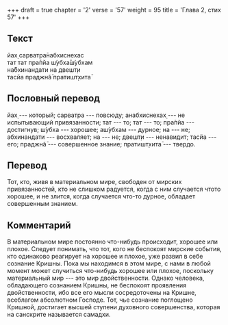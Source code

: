 +++
draft = true
chapter = '2'
verse = '57'
weight = 95
title = 'Глава 2, стих 57'
+++
## Текст

йах̣ сарватра̄набхиснехас  
тат тат пра̄пйа ш́убха̄ш́убхам  
на̄бхинандати на двешт̣и  
тасйа праджн̃а̄ пратишт̣хита̄

## Пословный перевод

йах̣ --- который; сарватра --- повсюду; анабхиснехах̣ --- не испытывающий
привязанности; тат --- то; тат --- то; пра̄пйа --- достигнув; ш́убха ---
хорошее; аш́убхам --- дурное; на --- не; абхинандати --- восхваляет; на
--- не; двешт̣и --- ненавидит; тасйа --- его; праджн̃а̄ --- совершенное
знание; пратишт̣хита̄ --- твердо.

## Перевод

Тот, кто, живя в материальном мире, свободен от мирских привязанностей,
кто не слишком радуется, когда с ним случается чтото хорошее, и не
злится, когда случается что-то дурное, обладает совершенным знанием.

## Комментарий

В материальном мире постоянно что-нибудь происходит, хорошее или плохое.
Следует понимать, что тот, кого не беспокоят мирские события, кто
одинаково реагирует на хорошее и плохое, уже развил в себе сознание
Кришны. Пока мы находимся в этом мире, с нами в любой момент может
случиться что-нибудь хорошее или плохое, поскольку материальный мир ---
это мир двойственности. Однако человека, обладающего сознанием Кришны,
не беспокоят проявления двойственности, ибо все его мысли сосредоточены
на Кришне, всеблагом абсолютном Господе. Тот, чье сознание поглощено
Кришной, достигает высшей ступени духовного совершенства, которая на
санскрите называется самадхи.

